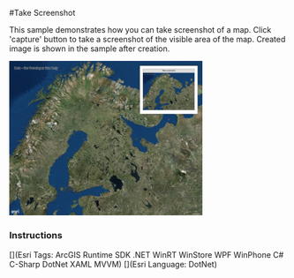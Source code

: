 #Take Screenshot

This sample demonstrates how you can take screenshot of a map. Click 'capture' button to take a screenshot of the visible area of the map. Created image is shown in the sample after creation.

<img src="TakeScreenshot.jpg" width="350"/>

### Instructions



[](Esri Tags: ArcGIS Runtime SDK .NET WinRT WinStore WPF WinPhone C# C-Sharp DotNet XAML MVVM)
[](Esri Language: DotNet)
